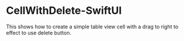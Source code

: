 # CellWithDelete-SwiftUI

This shows how to create a simple table view cell with a drag to right to effect to use delete button.
